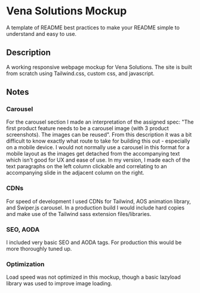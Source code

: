 # Vena Solutions Mockup

A template of README best practices to make your README simple to understand and easy to use.

## Description

A working responsive webpage mockup for Vena Solutions. The site is built from scratch using Tailwind.css, custom css, and javascript.

## Notes

### Carousel 

For the carousel section I made an interpretation of the assigned spec: "The first product feature needs to be a carousel image (with 3 product screenshots). The images can be reused". From this description it was a bit difficult to know exactly what route to take for building this out - especially on a mobile device. I would not normally use a carousel in this format for a mobile layout as the images get detached from the accompanying text which isn't good for UX and ease of use. In my version, I made each of the text paragraphs on the left column clickable and correlating to an accompanying slide in the adjacent column on the right.

### CDNs

For speed of development I used CDNs for Tailwind, AOS animation library, and Swiper.js carousel.  In a production build I would include hard copies and make use of the Tailwind sass extension files/libraries. 

### SEO, AODA

I included very basic SEO and AODA tags. For production this would be more thoroughly tuned up.

### Optimization

Load speed was not optimized in this mockup, though a basic lazyload library was used to improve image loading.
